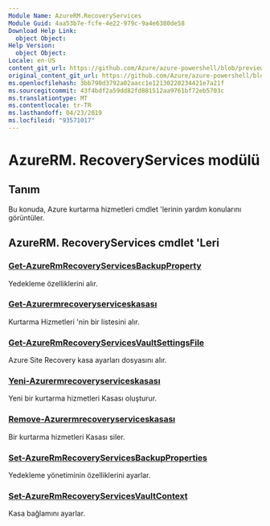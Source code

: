 ```yaml
---
Module Name: AzureRM.RecoveryServices
Module Guid: 4aa53b7e-fcfe-4e22-979c-9a4e6380de58
Download Help Link:
  object Object: 
Help Version:
  object Object: 
Locale: en-US
content_git_url: https://github.com/Azure/azure-powershell/blob/preview/src/ResourceManager/RecoveryServices/Commands.RecoveryServices/help/AzureRM.RecoveryServices.md
original_content_git_url: https://github.com/Azure/azure-powershell/blob/preview/src/ResourceManager/RecoveryServices/Commands.RecoveryServices/help/AzureRM.RecoveryServices.md
ms.openlocfilehash: 3bb790d3792a02aacc1e12130220234421e7a21f
ms.sourcegitcommit: 43f4bdf2a59dd82fd881512aa9761bf72eb5703c
ms.translationtype: MT
ms.contentlocale: tr-TR
ms.lasthandoff: 04/23/2019
ms.locfileid: "93571017"
---
```

# AzureRM. RecoveryServices modülü
## Tanım
Bu konuda, Azure kurtarma hizmetleri cmdlet 'lerinin yardım konularını görüntüler.

## AzureRM. RecoveryServices cmdlet 'Leri
### [Get-AzureRmRecoveryServicesBackupProperty](Get-AzureRmRecoveryServicesBackupProperty.md)
Yedekleme özelliklerini alır.

### [Get-Azurermrecoveryserviceskasası](Get-AzureRmRecoveryServicesVault.md)
Kurtarma Hizmetleri 'nin bir listesini alır.

### [Get-AzureRmRecoveryServicesVaultSettingsFile](Get-AzureRmRecoveryServicesVaultSettingsFile.md)
Azure Site Recovery kasa ayarları dosyasını alır.

### [Yeni-Azurermrecoveryserviceskasası](New-AzureRmRecoveryServicesVault.md)
Yeni bir kurtarma hizmetleri Kasası oluşturur.

### [Remove-Azurermrecoveryserviceskasası](Remove-AzureRmRecoveryServicesVault.md)
Bir kurtarma hizmetleri Kasası siler.

### [Set-AzureRmRecoveryServicesBackupProperties](Set-AzureRmRecoveryServicesBackupProperties.md)
Yedekleme yönetiminin özelliklerini ayarlar.

### [Set-AzureRmRecoveryServicesVaultContext](Set-AzureRmRecoveryServicesVaultContext.md)
Kasa bağlamını ayarlar.

